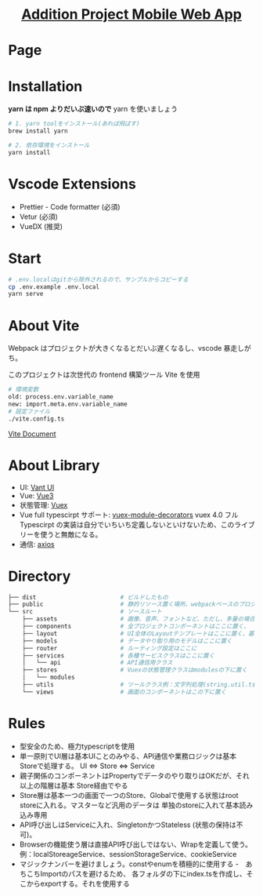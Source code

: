 <h1 align="center">
  <a href="https://kidsandbeer.com/" target="_blank">Addition Project Mobile Web App</a>
</h1>

# Page


# Installation

<b>yarn は npm よりだいぶ速いので</b> yarn を使いましょう

```bash
# 1. yarn toolをインストール(あれば飛ばす)
brew install yarn

# 2. 依存環境をインストール
yarn install
```

# Vscode Extensions
- Prettier - Code formatter (必須)
- Vetur (必須)
- VueDX (推奨)

# Start

```bash
# .env.localはgitから除外されるので、サンプルからコピーする
cp .env.example .env.local
yarn serve
```

# About Vite

<p>Webpack はプロジェクトが大きくなるとだいぶ遅くなるし、vscode 暴走しがち。</p>
<p>このプロジェクトは次世代の frontend 構築ツール Vite を使用</p>

```bash
# 環境変数
old: process.env.variable_name
new: import.meta.env.variable_name
# 設定ファイル
./vite.config.ts
```

[Vite Document](https://vitejs.dev/)

# About Library

- UI: [Vant UI](https://youzan.github.io/vant/v3/#/en-US)
- Vue: [Vue3](https://v3.vuejs.org/guide/introduction.html)
- 状態管理: [Vuex](https://next.vuex.vuejs.org/)
- Vue full typescirpt サポート: [vuex-module-decorators](https://qiita.com/tsrnk/items/fd95c3d8013d0795a260) vuex 4.0 フル Typescirpt の実装は自分でいちいち定義しないといけないため、このライブリーを使うと無敵になる。
- 通信: [axios](https://github.com/axios/axios)

# Directory
```bash
├── dist                        # ビルドしたもの 
├── public                      # 静的リソース置く場所、webpackベースのプロジェクトと違ってindex.htmlここにない
└── src                         # ソースルート 
    ├── assets                  # 画像、音声、フォントなど、ただし、多量の場合ビルドしたBundleサイズが膨大になるため、Clouldに置くのはおすすめ
    ├── components              # 全プロジェクトコンポーネントはここに置く、
    ├── layout                  # UI全体のLayoutテンプレートはここに置く、基本認証不要の画面用のレイアウトと認証必須の画面用のレイアウト
    ├── models                  # データやり取り用のモデルはここに置く
    ├── router                  # ルーティング設定はここに
    ├── services                # 各種サービスクラスはここに置く
    │   └── api                 # API通信用クラス
    ├── stores                  # Vuexの状態管理クラスはmodulesの下に置く
    │   └── modules
    ├── utils                   # ツールクラス例：文字列処理(string.util.ts)、UI処理(ui.util.ts)
    └── views                   # 画面のコンポーネントはこの下に置く
```

# Rules
- 型安全のため、極力typescriptを使用
- 単一原則でUI層は基本UIことのみやる、API通信や業務ロジックは基本 Storeで処理する。  UI <=> Store <=> Service
- 親子関係のコンポーネントはPropertyでデータのやり取りはOKだが、それ以上の階層は基本 Store経由でやる
- Store層は基本一つの画面で一つのStore、Globalで使用する状態はroot storeに入れる。マスターなど汎用のデータは 単独のstoreに入れて基本読み込み専用
- API呼び出しはServiceに入れ、SingletonかつStateless (状態の保持は不可)。
- Browserの機能使う層は直接API呼び出しではない、Wrapを定義して使う。例：localStoreageService、sessionStorageService、cookieService
- マジックナンバーを避けましょう。constやenumを積極的に使用する
-　あちこちImportのパスを避けるため、 各フォルダの下にindex.tsを作成し、そこからexportする。それを使用する